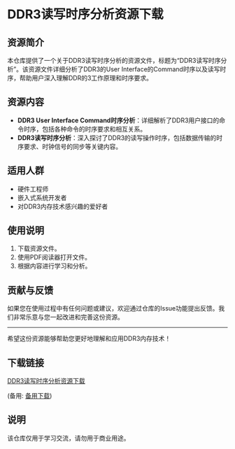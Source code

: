 # DDR3读写时序分析资源下载

## 资源简介

本仓库提供了一个关于DDR3读写时序分析的资源文件，标题为“DDR3读写时序分析”。该资源文件详细分析了DDR3的User Interface的Command时序以及读写时序，帮助用户深入理解DDR的3工作原理和时序要求。

## 资源内容

- **DDR3 User Interface Command时序分析**：详细解析了DDR3用户接口的命令时序，包括各种命令的时序要求和相互关系。
- **DDR3读写时序分析**：深入探讨了DDR3的读写操作时序，包括数据传输的时序要求、时钟信号的同步等关键内容。

## 适用人群

- 硬件工程师
- 嵌入式系统开发者
- 对DDR3内存技术感兴趣的爱好者

## 使用说明

1. 下载资源文件。
2. 使用PDF阅读器打开文件。
3. 根据内容进行学习和分析。

## 贡献与反馈

如果您在使用过程中有任何问题或建议，欢迎通过仓库的Issue功能提出反馈。我们非常乐意与您一起改进和完善这份资源。

---

希望这份资源能够帮助您更好地理解和应用DDR3内存技术！

## 下载链接
[DDR3读写时序分析资源下载](https://pan.quark.cn/s/ea9911f39cc5) 

(备用: [备用下载](https://pan.baidu.com/s/1zHJG66Gqf3oURT_9RwZ1Xw?pwd=1234))

## 说明

该仓库仅用于学习交流，请勿用于商业用途。
